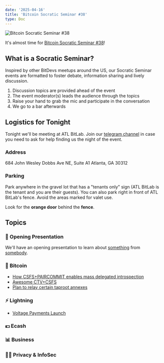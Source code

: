 ```yaml
---
date: '2025-04-16'
title: 'Bitcoin Socratic Seminar #38'
type: Doc
---
```


![Bitcoin Socratic Seminar #38](/bitcoin-socratic-seminar-38.jpg)

It's almost time for <a href="https://www.meetup.com/atlantabitdevs/">Bitcoin Socratic Seminar #38</a>!

## What is a Socratic Seminar?

Inspired by other BitDevs meetups around the US, our Socratic Seminar events are formatted to foster debate, information sharing and lively discussion.

1. Discussion topics are provided ahead of the event
2. The event moderator(s) leads the audience through the topics
3. Raise your hand to grab the mic and participate in the conversation
4. We go to a bar afterwards

## Logistics for Tonight

Tonight we'll be meeting at ATL BitLab. Join our <a href="https://atlantabitdevs.org/telegram/" target="_blank">telegram channel</a> in case you need to ask for help finding us the night of the event.

### Address

684 John Wesley Dobbs Ave NE,
Suite A1
Atlanta, GA 30312

### Parking

Park anywhere in the gravel lot that has a "tenants only" sign (ATL BitLab is the tenant and you are their guests). You can also park right in front of ATL BitLab's fence. Avoid the areas marked for valet use.

Look for the **orange door** behind the **fence**.

## Topics

### 🤙 Opening Presentation

We'll have an opening presentation to learn about [something](/#) from [somebody](/#).

### 🧡 Bitcoin

- [How CSFS+PAIRCOMMIT enables mass delegated introspection](https://delvingbitcoin.org/t/how-csfs-paircommit-enables-mass-delegated-introspection/1599)
- [Awesome CTV+CSFS](https://github.com/arshbot/awesome-ctv-csfs)
- [Plan to relay certain taproot annexes](https://bitcoinops.org/en/newsletters/2025/03/28/#plan-to-relay-certain-taproot-annexes)

### ⚡️ Lightning

- [Voltage Payments Launch](https://x.com/voltage_cloud/status/1912178065913843821)

### 💵 Ecash

### 📊 Business

### 🕵️‍♂️ Privacy & InfoSec
